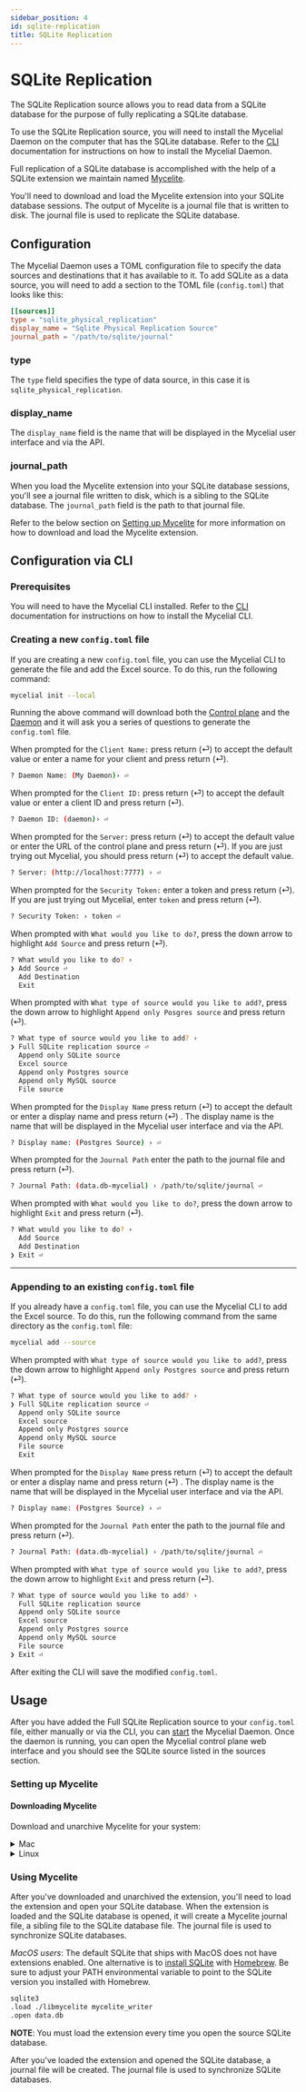 ```yaml
---
sidebar_position: 4
id: sqlite-replication
title: SQLite Replication
---
```


# SQLite Replication

The SQLite Replication source allows you to read data from a SQLite database for the
purpose of fully replicating a SQLite database. 

To use the SQLite Replication source, you will need to install the Mycelial Daemon on 
the computer that has the SQLite database. Refer to the [CLI](../getting-started/CLI.md)
documentation for instructions on how to install the Mycelial Daemon.

Full replication of a SQLite database is accomplished with the help of a SQLite
extension we maintain named [Mycelite](https://github.com/mycelial/mycelite).

You'll need to download and load the Mycelite extension into your SQLite database
sessions. The output of Mycelite is a journal file that is written to disk. The
journal file is used to replicate the SQLite database.

## Configuration


The Mycelial Daemon uses a TOML configuration file to specify the data sources
and destinations that it has available to it. To add SQLite as a data source,
you will need to add a section to the TOML file (`config.toml`) that looks like
this:

```toml
[[sources]]
type = "sqlite_physical_replication"
display_name = "Sqlite Physical Replication Source"
journal_path = "/path/to/sqlite/journal"
```

### type

The `type` field specifies the type of data source, in this case it is
`sqlite_physical_replication`.


### display_name

The `display_name` field is the name that will be displayed in the Mycelial user
interface and via the API.

### journal_path

When you load the Mycelite extension into your SQLite database sessions, you'll
see a journal file written to disk, which is a sibling to the SQLite database.
The `journal_path` field is the path to that journal file.

Refer to the below section on [Setting up Mycelite](#setting-up-mycelite) for 
more information on how to download and load the Mycelite extension.

## Configuration via CLI

### Prerequisites

You will need to have the Mycelial CLI installed. Refer to the 
[CLI](../getting-started/CLI.md) documentation for instructions on how to
install the Mycelial CLI.

### Creating a new `config.toml` file

If you are creating a new `config.toml` file, you can use the Mycelial CLI to
generate the file and add the Excel source. To do this, run the following 
command:

```sh
mycelial init --local
```

Running the above command will download both the [Control
plane](../core-concepts/Control-Plane.md) and the
[Daemon](../core-concepts/Daemon.md) and it will ask you a series of questions
to generate the `config.toml` file.

When prompted for the `Client Name:` press return (⏎) to accept the default
value or enter a name for your client and press return (⏎).

```sh
? Daemon Name: (My Daemon)› ⏎
```

When prompted for the `Client ID:` press return (⏎) to accept the default value
or enter a client ID and press return (⏎).

```sh
? Daemon ID: (daemon)› ⏎
```

When prompted for the `Server:` press return (⏎) to accept the default value or
enter the URL of the control plane and press return (⏎). If you are just trying
out Mycelial, you should press return (⏎) to accept the default value.

```sh
? Server: (http://localhost:7777) › ⏎
```

When prompted for the `Security Token:` enter a token and press return (⏎). If 
you are just trying out Mycelial, enter `token` and press return (⏎).

```sh
? Security Token: › token ⏎
```

When prompted with `What would you like to do?`, press the down arrow to
highlight `Add Source` and press return (⏎).

```sh
? What would you like to do? ›
❯ Add Source ⏎
  Add Destination
  Exit
```


When prompted with `What type of source would you like to add?`, press the down
arrow to highlight `Append only Posgres source` and press return (⏎).

```sh
? What type of source would you like to add? ›
❯ Full SQLite replication source ⏎
  Append only SQLite source
  Excel source
  Append only Postgres source 
  Append only MySQL source
  File source
```

When prompted for the `Display Name` press return (⏎) to accept the default or
enter a display name and press return (⏎) . The display name is the name that
will be displayed in the Mycelial user interface and via the API.

```sh
? Display name: (Postgres Source) › ⏎
```

When prompted for the `Journal Path` enter the path to the journal file and
press return (⏎).

```sh
? Journal Path: (data.db-mycelial) › /path/to/sqlite/journal ⏎
```

When prompted with `What would you like to do?`, press the down arrow to
highlight `Exit` and press return (⏎).

```sh
? What would you like to do? ›
  Add Source
  Add Destination
❯ Exit ⏎
```

----

### Appending to an existing `config.toml` file

If you already have a `config.toml` file, you can use the Mycelial CLI to add
the Excel source. To do this, run the following command from the same directory
as the `config.toml` file:

```sh
mycelial add --source
```

When prompted with `What type of source would you like to add?`, press the down
arrow to highlight `Append only Postgres source` and press return (⏎).

```sh
? What type of source would you like to add? ›
❯ Full SQLite replication source ⏎
  Append only SQLite source
  Excel source 
  Append only Postgres source 
  Append only MySQL source
  File source
  Exit
```

When prompted for the `Display Name` press return (⏎) to accept the default or
enter a display name and press return (⏎) . The display name is the name that
will be displayed in the Mycelial user interface and via the API.

```sh
? Display name: (Postgres Source) › ⏎
```

When prompted for the `Journal Path` enter the path to the journal file and
press return (⏎).

```sh
? Journal Path: (data.db-mycelial) › /path/to/sqlite/journal ⏎
```

When prompted with `What type of source would you like to add?`, press the down
arrow to highlight `Exit` and press return (⏎).

```sh
? What type of source would you like to add? ›
  Full SQLite replication source
  Append only SQLite source
  Excel source 
  Append only Postgres source
  Append only MySQL source
  File source
❯ Exit ⏎
```

After exiting the CLI will save the modified `config.toml`.

## Usage

After you have added the Full SQLite Replication source to your `config.toml`
file, either manually or via the CLI, you can
[start](../getting-started/CLI.md#starting) the Mycelial Daemon.  Once the
daemon is running, you can open the Mycelial control plane web interface and you
should see the SQLite source listed in the sources section.

### Setting up Mycelite

#### Downloading Mycelite

Download and unarchive Mycelite for your system:

<details>
  <summary>Mac</summary>
  <details>
    <summary>Mac Arm64</summary>

  ```sh
  curl -L https://github.com/mycelial/mycelite/releases/latest/download/aarch64-apple-darwin.tgz --output aarch64-apple-darwin.tgz
  tar -xvzf aarch64-apple-darwin.tgz
  ```

  </details>
  <details>
    <summary>Mac x86_64</summary>

  ```sh
  curl -L https://github.com/mycelial/mycelite/releases/latest/download/x86_64-apple-darwin.tgz --output x86_64-apple-darwin.tgz
  tar -xvzf x86_64-apple-darwin.tgz
  ```
  </details>
</details>

<details>
  <summary>Linux</summary>

<details>
  <summary>Linux x86_gnu</summary>

```sh
curl -L https://github.com/mycelial/mycelite/releases/latest/download/x86_64-unknown-linux-gnu.tgz --output x86_64-unknown-linux-gnu.tgz
tar -xvzf x86_64-unknown-linux-gnu.tgz
```
</details>
<details>
  <summary>Linux x86_musl</summary>

```sh
curl -L https://github.com/mycelial/mycelite/releases/latest/download/x86_64-unknown-linux-musl.tgz --output x86_64-unknown-linux-musl.tgz
tar -xvzf x86_64-unknown-linux-musl.tgz
```
</details>

<details>
  <summary>Linux arm_32</summary>

```sh
curl -L https://github.com/mycelial/mycelite/releases/latest/download/arm-unknown-linux-gnueabihf.tgz --output arm-unknown-linux-gnueabihf.tgz
tar -xvzf arm-unknown-linux-gnueabihf.tgz
```
</details>
<details>
  <summary>Linux arm_64</summary>

```sh
curl -L https://github.com/mycelial/mycelite/releases/latest/download/aarch64-unknown-linux-gnu.tgz --output arm-unknown-linux-gnueabihf.tgz
tar -xvzf arm-unknown-linux-gnueabihf.tgz
```
</details>

</details>

### Using Mycelite

After you've downloaded and unarchived the extension, you'll need to load the
extension and open your SQLite database. When the extension is loaded and the
SQLite database is opened, it will create a Mycelite journal file, a sibling
file to the SQLite database file. The journal file is used to synchronize SQLite
databases.

_MacOS users_: The default SQLite that ships with MacOS does not have extensions
enabled. One alternative is to [install
SQLite](https://formulae.brew.sh/formula/sqlite) with
[Homebrew](https://brew.sh/). Be sure to adjust your PATH environmental variable
to point to the SQLite version you installed with Homebrew.

```sh
sqlite3
.load ./libmycelite mycelite_writer
.open data.db
```

**NOTE**: You must load the extension every time you open the source SQLite
database.

After you've loaded the extension and opened the SQLite database, a journal file
will be created. The journal file is used to synchronize SQLite databases.